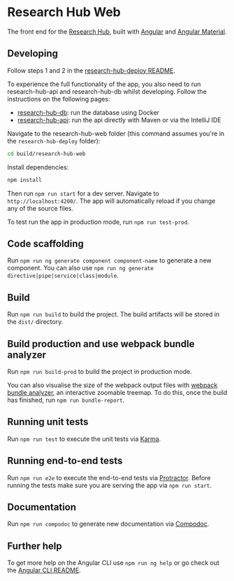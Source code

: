 # Research Hub Web
The front end for the [Research Hub](https://research-hub.auckland.ac.nz/), built with [Angular](https://angular.io/) and [Angular Material](https://material.angular.io/).

## Developing

Follow steps 1 and 2 in the [research-hub-deploy README](https://github.com/UoA-eResearch/research-hub-deploy#research-hub-deploy).

To experience the full functionality of the app, you also need to run research-hub-api and research-hub-db whilst developing. 
Follow the instructions on the following pages:

* [research-hub-db](https://github.com/UoA-eResearch/research-hub-db#research-hub-db): run the database using Docker
* [research-hub-api](https://github.com/UoA-eResearch/research-hub-api#research-hub-api): run the api directly with Maven or via the IntelliJ IDE

Navigate to the research-hub-web folder (this command assumes you're in the `research-hub-deploy` folder):
```bash
cd build/research-hub-web
```

Install dependencies:
```bash
npm install
```

Then run `npm run start` for a dev server. Navigate to `http://localhost:4200/`. The app will automatically reload if you 
change any of the source files.

To test run the app in production mode, run `npm run test-prod`.

## Code scaffolding

Run `npm run ng generate component component-name` to generate a new component. You can also use `npm run ng generate directive|pipe|service|class|module`.

## Build

Run `npm run build` to build the project. The build artifacts will be stored in the `dist/` directory. 

## Build production and use webpack bundle analyzer

Run `npm run build-prod` to build the project in production mode.

You can also visualise the size of the webpack output files with [webpack bundle analyzer](https://www.npmjs.com/package/webpack-bundle-analyzer), 
an interactive zoomable treemap. To do this, once the build has finished, run `npm run bundle-report`.

## Running unit tests

Run `npm run test` to execute the unit tests via [Karma](https://karma-runner.github.io).

## Running end-to-end tests

Run `npm run e2e` to execute the end-to-end tests via [Protractor](http://www.protractortest.org/).
Before running the tests make sure you are serving the app via `npm run start`.

## Documentation

Run `npm run compodoc` to generate new documentation via [Compodoc](https://compodoc.app/).

## Further help

To get more help on the Angular CLI use `npm run ng help` or go check out the [Angular CLI README](https://github.com/angular/angular-cli/blob/master/README.md).
